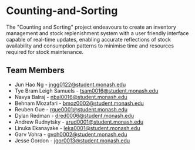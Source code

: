 # Counting-and-Sorting

The "Counting and Sorting" project endeavours to create an inventory management and stock replenishment system with a user friendly interface capable of real-time updates, enabling accurate reflections of stock availability and consumption patterns to minimise time and resources required for stock maintenance. 


## Team Members
- Jun Hao Ng - jngg0122@student.monash.edu
- Tye Bram Leigh Samuels - tsam0016@student.monash.edu
- Navya Balraj - nbal0016@student.monash.edu
- Behnam Mozafari - bmoz0002@student.monash.edu
- Reuben Gue - rgue0001@student.monash.edu
- Dylan Redman - dred0006@student.monash.edu
- Andrew Rudnytsky - arud0001@student.monash.edu
- Linuka Ekanayake - leka0001@student.monash.edu
- Garv Vohra - gvoh0002@student.monash.edu
- Jesse Gordon - jgor0013@student.monash.edu
